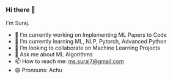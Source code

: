 ### Hi there 👋
I'm Suraj. 

- 🔭 I’m currently working on Implementing ML Papers to Code
- 🌱 I’m currently learning ML, NLP, Pytorch, Advanced Python
- 👯 I’m looking to collaborate on Machine Learning Projects<!--- 🤔 I’m looking for help with -->
- 💬 Ask me about ML Algorithms
- 📫 How to reach me: ms.suraj7@gmail.com
- 😄 Pronouns: Achu
<!--- ⚡ Fun fact: -->
